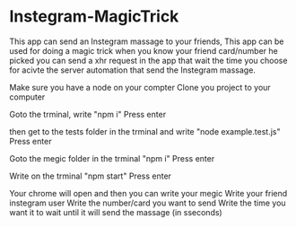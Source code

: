 # Instegram-MagicTrick


This app can send an Instegram massage to your friends, 
This app can be used for doing a magic trick when you know your friend card/number he picked you can send a xhr request in the app that wait the time you choose for acivte the server automation that send the Instegram massage.

Make sure you have a node on your compter
Clone you project to your computer

Goto the trminal, write 
"npm i"
Press enter

then get to the tests folder in the trminal and write
"node example.test.js"
Press enter

Goto the megic folder in the trminal
"npm i" 
Press enter

Write on the trminal
"npm start"
Press enter

Your chrome will open and then you can write your megic 
Write your friend instegram user
Write the number/card you want to send
Write the time you want it to wait until it will send the massage (in sseconds)
